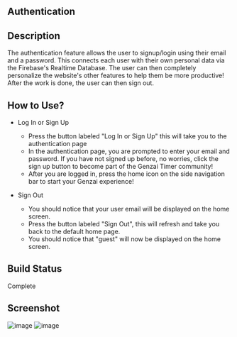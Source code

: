 ## Authentication

## Description
The authentication feature allows the user to signup/login using their email and a password. This connects each user with their own personal data via the Firebase's Realtime Database. The user can then completely personalize the website's other features to help them be more productive! After the work is done, the user can then sign out.

## How to Use?
- Log In or Sign Up
  - Press the button labeled "Log In or Sign Up" this will take you to the authentication page
  - In the authentication page, you are prompted to enter your email and password. If you have not signed up before, no worries, click the sign up button to become part of the Genzai Timer community!
  - After you are logged in, press the home icon on the side navigation bar to start your Genzai experience!
  
- Sign Out
  - You should notice that your user email will be displayed on the home screen.
  - Press the button labeled "Sign Out", this will refresh and take you back to the default home page.
  - You should notice that "guest" will now be displayed on the home screen.

## Build Status
Complete

## Screenshot
![image](https://user-images.githubusercontent.com/111769309/207756907-0e807549-4279-4504-be61-f95a90640049.png)
![image](https://user-images.githubusercontent.com/111769309/207756974-0b34b615-1632-4811-ac64-1e27c7f05843.png)


